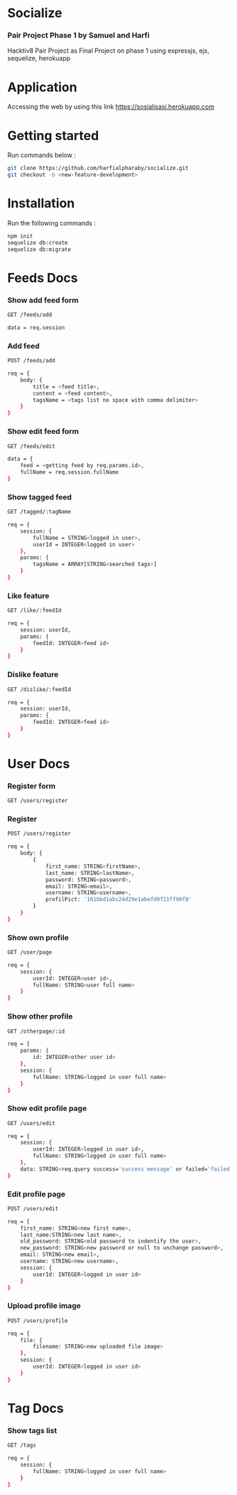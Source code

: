# Socialize
### Pair Project Phase 1 by Samuel and Harfi
Hacktiv8 Pair Project as Final Project on phase 1 using expressjs, ejs, sequelize, herokuapp

# Application
Accessing the web by using this link https://sosialisasi.herokuapp.com

# Getting started
Run commands below :
```bash
git clone https://github.com/harfialpharaby/socialize.git
git checkout -b <new-feature-development>
```

# Installation
Run the following commands :
```bash
npm init
sequelize db:create
sequelize db:migrate
```

# Feeds Docs
### Show add feed form
```bash
GET /feeds/add

data = req.session
```

### Add feed
```bash
POST /feeds/add

req = {
    body: {
        title = <feed title>, 
        content = <feed content>,
        tagsName = <tags list no space with comma delimiter>
    }
}
```

### Show edit feed form
```bash
GET /feeds/edit

data = {
    feed = <getting feed by req.params.id>, 
    fullName = req.session.fullName
}
```

### Show tagged feed
```bash
GET /tagged/:tagName

req = {
    session: {
        fullName = STRING<logged in user>, 
        userId = INTEGER<logged in user>
    },
    params: {
        tagsName = ARRAY[STRING<searched tags>]
    }
}

```

### Like feature
```bash
GET /like/:feedId

req = {
    session: userId,
    params: {
        feedId: INTEGER<feed id>
    }
}
```

### Dislike feature
```bash
GET /dislike/:feedId

req = {
    session: userId,
    params: {
        feedId: INTEGER<feed id>
    }
}
```

# User Docs
### Register form
```bash
GET /users/register
```
### Register
```bash
POST /users/register

req = {
    body: {
        {
            first_name: STRING<firstName>,
            last_name: STRING<lastName>,
            password: STRING<password>,
            email: STRING<email>,
            username: STRING<username>,
            profilPict: '161bbd1abc24d29e1abefd0f21ff90f8'
        }
    }
}
```
### Show own profile
```bash
GET /user/page

req = {
    session: {
        userId: INTEGER<user id>,
        fullName: STRING<user full name>
    }
}
```
### Show other profile
```bash
GET /otherpage/:id

req = {
    params: {
        id: INTEGER<other user id>
    },
    session: {
        fullName: STRING<logged in user full name>
    }
}
```
### Show edit profile page
```bash
GET /users/edit

req = {
    session: {
        userId: INTEGER<logged in user id>,
        fullName: STRING<logged in user full name>
    },
    data: STRING<req.query success='success message' or failed='failed message'>
}
```
### Edit profile page
```bash
POST /users/edit

req = {
    first_name: STRING<new first name>,
    last_name:STRING<new last name>,
    old_password: STRING<old password to indentify the user>,
    new_password: STRING<new password or null to unchange password>,
    email: STRING<new email>,
    username: STRING<new username>,
    session: {
        userId: INTEGER<logged in user id>
    }
}
```
### Upload profile image
```bash
POST /users/profile

req = {
    file: {
        filename: STRING<new uploaded file image>
    },
    session: {
        userId: INTEGER<logged in user id>
    }
}
```

# Tag Docs
### Show tags list
```bash
GET /tags

req = {
    session: {
        fullName: STRING<logged in user full name>
    }
}
```